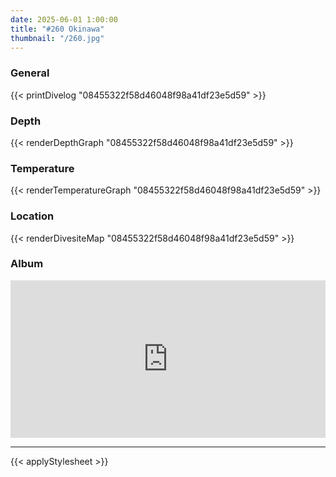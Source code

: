 ```yaml
---
date: 2025-06-01 1:00:00
title: "#260 Okinawa"
thumbnail: "/260.jpg"
---
```


### General

{{< printDivelog "08455322f58d46048f98a41df23e5d59" >}}

### Depth

{{< renderDepthGraph "08455322f58d46048f98a41df23e5d59" >}}

### Temperature

{{< renderTemperatureGraph "08455322f58d46048f98a41df23e5d59" >}}

### Location

{{< renderDivesiteMap "08455322f58d46048f98a41df23e5d59" >}}

### Album

<div class='lr_embed' style='position: relative; padding-bottom: 50%; height: 0; overflow: hidden;'><iframe id='iframe' src='https://lightroom.adobe.com/embed/shares/6a71afacc4584194af5a5461416dc869/slideshow?background_color=%232D2D2D&color=%23999999' frameborder='0'style='width:100%; height:100%; position: absolute; top:0; left:0;' ></iframe></div>

---

{{< applyStylesheet >}}
